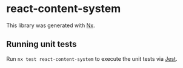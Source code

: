 # react-content-system

This library was generated with [Nx](https://nx.dev).

## Running unit tests

Run `nx test react-content-system` to execute the unit tests via [Jest](https://jestjs.io).
